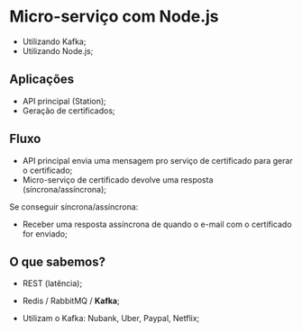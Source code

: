 # Micro-serviço com Node.js

- Utilizando Kafka;
- Utilizando Node.js;

## Aplicações

- API principal (Station);
- Geração de certificados;

## Fluxo

- API principal envia uma mensagem pro serviço de certificado para gerar o certificado;
- Micro-serviço de certificado devolve uma resposta (síncrona/assíncrona);

Se conseguir síncrona/assíncrona:

- Receber uma resposta assíncrona de quando o e-mail com o certificado for enviado;

## O que sabemos?

- REST (latência);
- Redis / RabbitMQ / **Kafka**;

- Utilizam o Kafka: Nubank, Uber, Paypal, Netflix; 